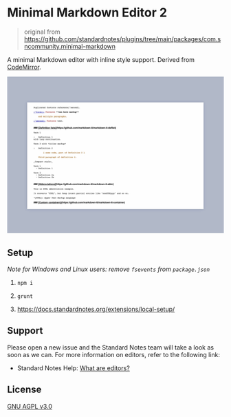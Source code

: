 # Minimal Markdown Editor 2

> original from https://github.com/standardnotes/plugins/tree/main/packages/com.sncommunity.minimal-markdown

A minimal Markdown editor with inline style support. Derived from [CodeMirror](https://github.com/codemirror/codemirror).

![minimal markdown editor](min-markdown.jpg)

## Setup

*Note for Windows and Linux users: remove `fsevents` from `package.json`*

1. `npm i` 

1. `grunt`

1. https://docs.standardnotes.org/extensions/local-setup/

## Support

Please open a new issue and the Standard Notes team will take a look as soon as we can. For more information on editors, refer to the following link:

- Standard Notes Help: [What are editors?](https://standardnotes.org/help/77/what-are-editors)

## License

[GNU AGPL v3.0](https://choosealicense.com/licenses/agpl-3.0/)


